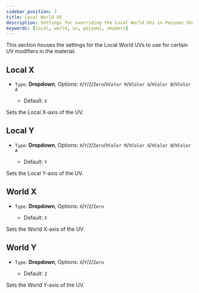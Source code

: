 ```yaml
---
sidebar_position: 3
title: Local World UV
description: Settings for overriding the Local World UVs in Poiyomi Shaders.
keywords: [local, world, uv, poiyomi, shaders]
---
```


This section houses the settings for the Local World UVs to use for certain UV modifiers in the material.

## Local X

- `Type`: <PropertyIcon name="dropdown" />**Dropdown**, Options: `X`/`Y`/`Z`/`Zero`/`VColor R`/`VColor G`/`VColor B`/`VColor A`
  - Default: `X`

Sets the Local X-axis of the UV.

## Local Y

- `Type`: <PropertyIcon name="dropdown" />**Dropdown**, Options: `X`/`Y`/`Z`/`Zero`/`VColor R`/`VColor G`/`VColor B`/`VColor A`
  - Default: `Y`

Sets the Local Y-axis of the UV.

## World X

- `Type`: <PropertyIcon name="dropdown" />**Dropdown**, Options: `X`/`Y`/`Z`/`Zero`
  - Default: `X`

Sets the World X-axis of the UV.

## World Y

- `Type`: <PropertyIcon name="dropdown" />**Dropdown**, Options: `X`/`Y`/`Z`/`Zero`
  - Default: `Z`

Sets the World Y-axis of the UV.